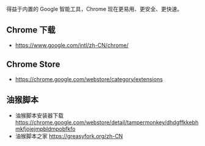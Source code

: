 得益于内置的 Google 智能工具，Chrome 现在更易用、更安全、更快速。

## Chrome 下载
- https://www.google.com/intl/zh-CN/chrome/
## Chrome Store
- https://chrome.google.com/webstore/category/extensions

## 油猴脚本
- 油猴脚本安装器下载 https://chrome.google.com/webstore/detail/tampermonkey/dhdgffkkebhmkfjojejmpbldmpobfkfo
- 油猴脚本之家 https://greasyfork.org/zh-CN
